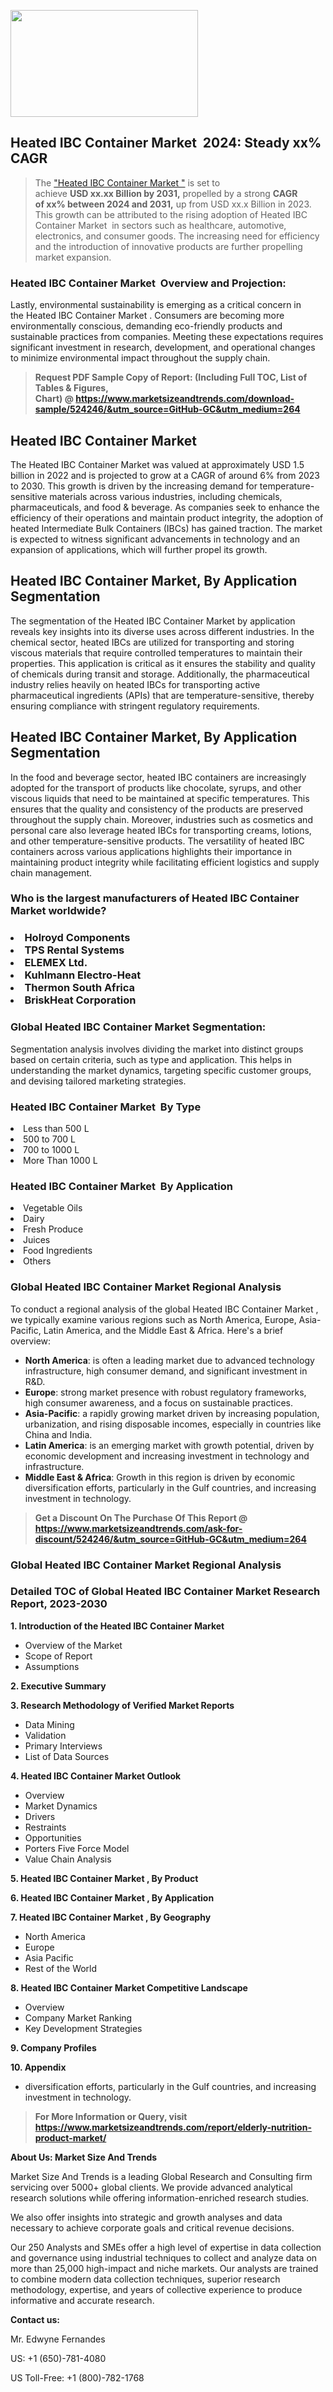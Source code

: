 <p><img class="alignnone size-medium wp-image-20088" src="https://ffe5etoiles.com/wp-content/uploads/2024/12/MST1-300x171.png" alt="" width="300" height="171" /></p><h2 id="ember46" class="ember-view reader-text-block__heading-2">Heated IBC Container Market &nbsp;2024: Steady&nbsp;xx% CAGR</h2><blockquote id="ember47" class="ember-view reader-text-block__blockquote">The&nbsp;<a class="app-aware-link " href="https://www.marketsizeandtrends.com/download-sample/524246/&utm_source=GitHub-GC&utm_medium=264" target="_blank" data-test-app-aware-link="">"Heated IBC Container Market "</a>&nbsp;is set to achieve&nbsp;<strong>USD&nbsp;xx.xx&nbsp;Billion by 2031,</strong>&nbsp;propelled by a strong&nbsp;<strong>CAGR of&nbsp;xx% between 2024 and 2031,</strong>&nbsp;up from USD xx.x Billion in 2023. This growth can be attributed to the rising adoption of&nbsp;Heated IBC Container Market &nbsp;in sectors such as healthcare, automotive, electronics, and consumer goods. The increasing need for efficiency and the introduction of innovative products are further propelling market expansion.</blockquote><h3 id="ember48" class="ember-view reader-text-block__heading-3">Heated IBC Container Market &nbsp;Overview and Projection:</h3><p id="ember49" class="ember-view reader-text-block__paragraph">Lastly, environmental sustainability is emerging as a critical concern in the&nbsp;Heated IBC Container Market . Consumers are becoming more environmentally conscious, demanding eco-friendly products and sustainable practices from companies. Meeting these expectations requires significant investment in research, development, and operational changes to minimize environmental impact throughout the supply chain.</p><blockquote id="ember50" class="ember-view reader-text-block__blockquote"><strong>Request PDF Sample Copy of Report: (Including Full TOC, List of Tables &amp; Figures, Chart)&nbsp;@&nbsp;<strong><a href="https://www.marketsizeandtrends.com/download-sample/524246/&utm_source=GitHub-GC&utm_medium=264" target="_blank">https://www.marketsizeandtrends.com/download-sample/524246/&utm_source=GitHub-GC&utm_medium=264</a></strong></strong></blockquote><h3 class=""> <h2>Heated IBC Container Market</h2><p>The Heated IBC Container Market was valued at approximately USD 1.5 billion in 2022 and is projected to grow at a CAGR of around 6% from 2023 to 2030. This growth is driven by the increasing demand for temperature-sensitive materials across various industries, including chemicals, pharmaceuticals, and food & beverage. As companies seek to enhance the efficiency of their operations and maintain product integrity, the adoption of heated Intermediate Bulk Containers (IBCs) has gained traction. The market is expected to witness significant advancements in technology and an expansion of applications, which will further propel its growth.</p><h2>Heated IBC Container Market, By Application Segmentation</h2><p>The segmentation of the Heated IBC Container Market by application reveals key insights into its diverse uses across different industries. In the chemical sector, heated IBCs are utilized for transporting and storing viscous materials that require controlled temperatures to maintain their properties. This application is critical as it ensures the stability and quality of chemicals during transit and storage. Additionally, the pharmaceutical industry relies heavily on heated IBCs for transporting active pharmaceutical ingredients (APIs) that are temperature-sensitive, thereby ensuring compliance with stringent regulatory requirements.</p><h2>Heated IBC Container Market, By Application Segmentation</h2><p>In the food and beverage sector, heated IBC containers are increasingly adopted for the transport of products like chocolate, syrups, and other viscous liquids that need to be maintained at specific temperatures. This ensures that the quality and consistency of the products are preserved throughout the supply chain. Moreover, industries such as cosmetics and personal care also leverage heated IBCs for transporting creams, lotions, and other temperature-sensitive products. The versatility of heated IBC containers across various applications highlights their importance in maintaining product integrity while facilitating efficient logistics and supply chain management.</p></h3><h3 id="" class="">Who is the largest manufacturers of&nbsp;Heated IBC Container Market worldwide?</h3><h3 class=""></Li><Li>Holroyd Components</Li><Li> TPS Rental Systems</Li><Li> ELEMEX Ltd.</Li><Li> Kuhlmann Electro-Heat</Li><Li> Thermon South Africa</Li><Li> BriskHeat Corporation</h3><h3 id="ember53" class="ember-view reader-text-block__heading-3">Global&nbsp;Heated IBC Container Market Segmentation:</h3><p id="ember54" class="ember-view reader-text-block__paragraph">Segmentation analysis involves dividing the market into distinct groups based on certain criteria, such as type and application. This helps in understanding the market dynamics, targeting specific customer groups, and devising tailored marketing strategies.</p><h3 id="" class="">Heated IBC Container Market &nbsp;By Type</h3><p></Li><Li>Less than 500 L</Li><Li> 500 to 700 L</Li><Li> 700 to 1000 L</Li><Li> More Than 1000 L</p><h3 id="" class="">Heated IBC Container Market &nbsp;By Application</h3><p class=""></Li><Li>Vegetable Oils</Li><Li> Dairy</Li><Li> Fresh Produce</Li><Li> Juices</Li><Li> Food Ingredients</Li><Li> Others</p><h3 id="ember62" class="ember-view reader-text-block__heading-3">Global Heated IBC Container Market Regional Analysis</h3><p id="ember63" class="ember-view reader-text-block__paragraph">To conduct a regional analysis of the global Heated IBC Container Market , we typically examine various regions such as North America, Europe, Asia-Pacific, Latin America, and the Middle East &amp; Africa. Here's a brief overview:</p><ul><li><strong>North America</strong>: is often a leading market due to advanced technology infrastructure, high consumer demand, and significant investment in R&amp;D.</li><li><strong>Europe</strong>: strong market presence with robust regulatory frameworks, high consumer awareness, and a focus on sustainable practices.</li><li><strong>Asia-Pacific</strong>: a rapidly growing market driven by increasing population, urbanization, and rising disposable incomes, especially in countries like China and India.</li><li><strong>Latin America</strong>: is an emerging market with growth potential, driven by economic development and increasing investment in technology and infrastructure.</li><li><strong>Middle East &amp; Africa</strong>: Growth in this region is driven by economic diversification efforts, particularly in the Gulf countries, and increasing investment in technology.</li></ul><blockquote id="ember61" class="ember-view reader-text-block__blockquote"><strong>Get a Discount On The Purchase Of This Report @ <strong><a href="https://html-cleaner.com/" target="">https://www.marketsizeandtrends.com/ask-for-discount/524246/&utm_source=GitHub-GC&utm_medium=264</a></strong></strong></blockquote><h3 id="ember62" class="ember-view reader-text-block__heading-3">Global Heated IBC Container Market Regional Analysis</h3><h3 id="" class="">Detailed TOC of Global Heated IBC Container Market Research Report, 2023-2030</h3><p id="" class=""><strong>1. Introduction of the Heated IBC Container Market </strong></p><ul><li>Overview of the Market</li><li>Scope of Report</li><li>Assumptions</li></ul><p id="" class=""><strong>2. Executive Summary</strong></p><p id="" class=""><strong>3. Research Methodology of Verified Market Reports</strong></p><ul><li>Data Mining</li><li>Validation</li><li>Primary Interviews</li><li>List of Data Sources</li></ul><p id="" class=""><strong>4. Heated IBC Container Market Outlook</strong></p><ul><li>Overview</li><li>Market Dynamics</li><li>Drivers</li><li>Restraints</li><li>Opportunities</li><li>Porters Five Force Model</li><li>Value Chain Analysis</li></ul><p id="" class=""><strong>5. Heated IBC Container Market , By Product</strong></p><p id="" class=""><strong>6. Heated IBC Container Market , By Application</strong></p><p id="" class=""><strong>7. Heated IBC Container Market , By Geography</strong></p><ul><li>North America</li><li>Europe</li><li>Asia Pacific</li><li>Rest of the World</li></ul><p id="" class=""><strong>8. Heated IBC Container Market Competitive Landscape</strong></p><ul><li>Overview</li><li>Company Market Ranking</li><li>Key Development Strategies</li></ul><p id="" class=""><strong>9. Company Profiles</strong></p><p id="" class=""><strong>10. Appendix</strong></p><ul><li>diversification efforts, particularly in the Gulf countries, and increasing investment in technology.</li></ul><blockquote id="ember65" class="ember-view reader-text-block__blockquote"><strong>For More Information or Query, visit <strong><strong><a href="https://html-cleaner.com/" target="">https://www.marketsizeandtrends.com/report/elderly-nutrition-product-market/</a></strong></strong></strong></blockquote><p id="" class=""><strong>About Us: Market Size And Trends</strong></p><p id="" class="">Market Size And Trends is a leading Global Research and Consulting firm servicing over 5000+ global clients. We provide advanced analytical research solutions while offering information-enriched research studies.</p><p id="" class="">We also offer insights into strategic and growth analyses and data necessary to achieve corporate goals and critical revenue decisions.</p><p id="" class="">Our 250 Analysts and SMEs offer a high level of expertise in data collection and governance using industrial techniques to collect and analyze data on more than 25,000 high-impact and niche markets. Our analysts are trained to combine modern data collection techniques, superior research methodology, expertise, and years of collective experience to produce informative and accurate research.</p><p id="" class=""><strong>Contact us:</strong></p><p id="" class="">Mr. Edwyne Fernandes</p><p id="" class="">US: +1 (650)-781-4080</p><p id="" class="">US Toll-Free: +1 (800)-782-1768</p>

